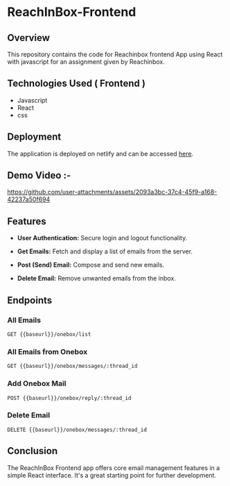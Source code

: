 
# ReachInBox-Frontend

## Overview

This repository contains the code for Reachinbox frontend  App using React with javascript for an assignment given by Reachinbox.

## Technologies Used ( Frontend )
  - Javascript
  - React
  - css
  

## Deployment

The application is deployed on netlify and can be accessed [here](https://reach-inbox-frontend.netlify.app/).

## Demo Video :- 

https://github.com/user-attachments/assets/2093a3bc-37c4-45f9-a168-42237a50f694

## Features 
   
- **User Authentication:** Secure login and logout functionality.

- **Get Emails:** Fetch and display a list of emails from the server.

- **Post (Send) Email:** Compose and send new emails.

- **Delete Email:** Remove unwanted emails from the inbox.


<h2>Endpoints</h2>
<h3>All Emails</h3>
<pre><code>GET {{baseurl}}/onebox/list </code></pre>

<h3>All Emails from Onebox</h3>
<pre><code>GET {{baseurl}}/onebox/messages/:thread_id </code></pre>

<h3>Add Onebox Mail</h3>
<pre><code>POST {{baseurl}}/onebox/reply/:thread_id </code></pre>

<h3>Delete Email</h3>
<pre><code>DELETE {{baseurl}}/onebox/messages/:thread_id </code></pre>

## Conclusion

The ReachInBox Frontend app offers core email management features in a simple React interface. It's a great starting point for further development. 
 

  